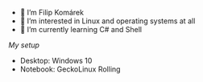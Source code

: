 - 👋 I’m Filip Komárek
- 👀 I’m interested in Linux and operating systems at all
- 🌱 I’m currently learning C# and Shell

_My setup_
- Desktop: Windows 10
- Notebook: GeckoLinux Rolling

<!---
filip2cz/filip2cz is a ✨ special ✨ repository because its `README.md` (this file) appears on your GitHub profile.
You can click the Preview link to take a look at your changes.
--->
